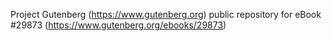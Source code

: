 Project Gutenberg (https://www.gutenberg.org) public repository for eBook #29873 (https://www.gutenberg.org/ebooks/29873)
